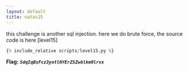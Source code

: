 ```yaml
---
layout: default
title: natas15
---
```




this challenge is another sql injection. here we do brute force, the source code is here [level15]
```python
{% include_relative scripts/level15.py %}
```



**Flag:** ***`SdqIqBsFcz3yotlNYErZSZwblkm0lrvx`*** 